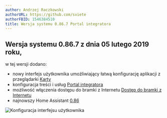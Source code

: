 ```yaml
---
author: Andrzej Raczkowski
authorURL: https://github.com/sviete
authorFBID: 1546384510
title: Wersja systemu 0.86.7 Portal integratora 
---
```


## Wersja systemu 0.86.7 z dnia 05 lutego 2019 roku,

w tej wersji dodano:
- nowy interfejs użytkownika umożliwiający łatwą konfigurację aplikacji z przeglądarki [Karty](/AIS-docs/docs/en/ais_app_cards.html)
- konfiguracja treści i usług [Portal integratora](/AIS-docs/docs/en/ais_dom_cloud_index.html)
- możliwość włączenia dostępu do bramki z Internetu [Dostęp do bramki z Internetu](/AIS-docs/docs/en/ais_bramka_remote_www_index.html)
- najnowszy Home Assistant <a href="https://www.home-assistant.io/blog/2019/01/23/release-86/" target="_blank">0.86</a>


![Konfiguracja interfejsu użytkownika](/AIS-docs/img/en/frontend/frontend-card-edit.png)
